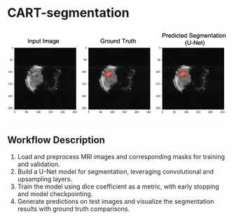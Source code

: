 # CART-segmentation

![Sample Segmentation](sample.png?v=2)

## Workflow Description

1. Load and preprocess MRI images and corresponding masks for training and validation.
2. Build a U-Net model for segmentation, leveraging convolutional and upsampling layers.
3. Train the model using dice coefficient as a metric, with early stopping and model checkpointing.
4. Generate predictions on test images and visualize the segmentation results with ground truth comparisons.

